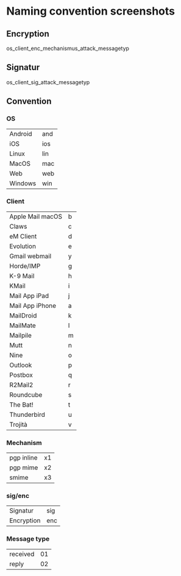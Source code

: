 # Naming convention screenshots

## Encryption

os\_client\_enc\_mechanismus\_attack\_messagetyp


## Signatur

os\_client\_sig\_attack\_messagetyp



## Convention

### OS
| 	      | 	|
|---------|-----|
| Android | and |
| iOS     | ios |
| Linux   | lin |
| MacOS   | mac |
| Web     | web |
| Windows | win |





### Client
| 		             |   |
|--------------------|---|
| Apple Mail macOS	 | b |
| Claws			 	 | c |
| eM Client			 | d |
| Evolution			 | e |
| Gmail webmail		 | y |
| Horde/IMP			 | g |
| K-9 Mail			 | h |
| KMail				 | i |
| Mail App iPad		 | j |
| Mail App iPhone	 | a |
| MailDroid			 | k |
| MailMate			 | l |
| Mailpile			 | m |
| Mutt				 | n |
| Nine			 	 | o |
| Outlook			 | p |
| Postbox			 | q |
| R2Mail2			 | r |
| Roundcube			 | s |
| The Bat!			 | t |
| Thunderbird		 | u |
| Trojità			 | v |



### Mechanism
|            |    |
|------------|----|
| pgp inline | x1 |
| pgp mime   | x2 |
| smime      | x3 |


### sig/enc
|                 |     |
|-----------------|-----|
| Signatur        | sig |
| Encryption	  | enc |


### Message type
| 				  |    |
|-----------------|----|
| received        | 01 |	
| reply			  | 02 |


